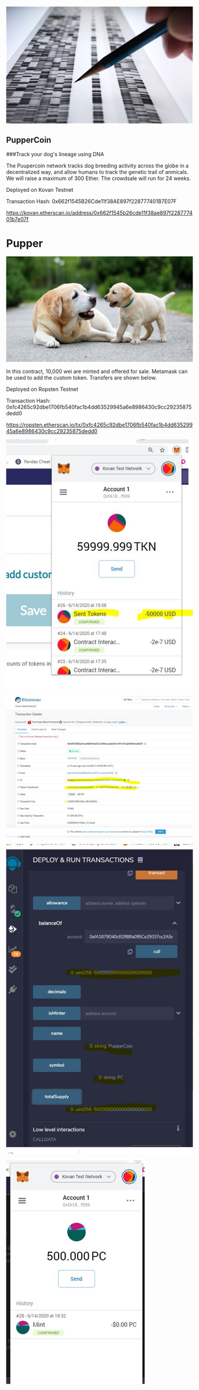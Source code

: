 ![image](Dna.jpg)


## PupperCoin 

###Track your dog's lineage using DNA

The Puupercoin network tracks dog breeding activity across the globe in a decentralized way, and allow humans to track the genetic trail of anmicals. We will raise a maximum of 300 Ether. The crowdsale will run for 24 weeks.

Deployed on Kovan Testnet

Transaction Hash:
0x662f1545B26Cde11f38AE897f228777401B7E07F

https://kovan.etherscan.io/address/0x662f1545b26cde11f38ae897f228777401b7e07f


# Pupper
![image](dogs.jpg)

In this contract, 10,000 wei are minted and offered for sale. Metamask can be used to add the custom token. Transfers are shown below.

Deployed on Ropsten Testnet

Transaction Hash:
0xfc4265c92dbe1706fb540fac1b4dd63529945a6e8986430c9cc29235875dedd0 

https://ropsten.etherscan.io/tx/0xfc4265c92dbe1706fb540fac1b4dd63529945a6e8986430c9cc29235875dedd0

![image](Metamask_coin_to_contract.JPG)


![image](ether_scan.JPG)

![image](mint_total_supply.JPG)

![image](500PCinMInter.JPG)
